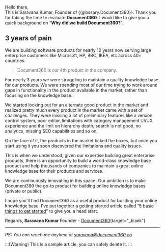 Hello there,  
This is Saravana Kumar, Founder of {{glossary.Document360}}. Thank you for taking the time to evaluate **Document360**. 
I would like to give you a quick background on "**Why did we build Document360?**".  

## 3 years of pain
We are building software products for nearly 10 years now serving large enterprise customers like Microsoft, HP, BBC, IKEA, etc across 40+ countries. 
> Document360 is our 4th product in the company.


For nearly 3 years we were struggling to maintain a quality knowledge base for our products. We were spending most of our time trying to work around gaps in functionality in the product available in the market, rather than focusing on the knowledge base. 

We started looking out for an alternate good product in the market and realized pretty much every product in the market came with a set of challenges. They were missing a lot of preliminary features like a version control system, poor editor, limitations with category management UI/UX experience and the limit on hierarchy depth, search is not good, no analytics, missing SEO capabilities and so on.

On the face of it, the products in the market ticked the boxes, but once you start using it you soon discovered the limitations and quality issues. 

This is when we understood, given our expertise building great enterprise products, there is an opportunity to build a world-class knowledge base product and help thousands of companies to maintain a great online knowledge base for their products and services.

We are continuously innovating in this space. Our ambition is to make Document360 the go-to product for building online knowledge bases (private or public).

I hope you'll find Document360 as a useful product for building your online knowledge base. I've put together a getting started article called "[5 basic things to get started](https://github-private-verify.document360.net/docs/5-basic-things-to-get-started)" to give you a head start.

Regards,
**Saravana Kumar**
Founder - [Document360](https://document360.com){target="_blank"}

* * *
*PS: You can reach me anytime at saravana@document360.co*

:::(Warning)
This is a sample article, you can safely delete it.
:::
